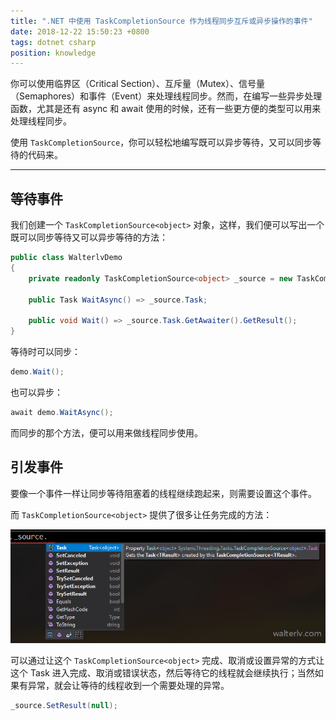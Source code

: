 ```yaml
---
title: ".NET 中使用 TaskCompletionSource 作为线程同步互斥或异步操作的事件"
date: 2018-12-22 15:50:23 +0800
tags: dotnet csharp
position: knowledge
---
```


你可以使用临界区（Critical Section）、互斥量（Mutex）、信号量（Semaphores）和事件（Event）来处理线程同步。然而，在编写一些异步处理函数，尤其是还有 async 和 await 使用的时候，还有一些更方便的类型可以用来处理线程同步。

使用 `TaskCompletionSource`，你可以轻松地编写既可以异步等待，又可以同步等待的代码来。

---

<div id="toc"></div>

## 等待事件

我们创建一个 `TaskCompletionSource<object>` 对象，这样，我们便可以写出一个既可以同步等待又可以异步等待的方法：

```csharp
public class WalterlvDemo
{
    private readonly TaskCompletionSource<object> _source = new TaskCompletionSource<object>();

    public Task WaitAsync() => _source.Task;

    public void Wait() => _source.Task.GetAwaiter().GetResult();
}
```

等待时可以同步：

```csharp
demo.Wait();
```

也可以异步：

```csharp
await demo.WaitAsync();
```

而同步的那个方法，便可以用来做线程同步使用。

## 引发事件

要像一个事件一样让同步等待阻塞着的线程继续跑起来，则需要设置这个事件。

而 `TaskCompletionSource<object>` 提供了很多让任务完成的方法：

![TaskCompletionSource 中的方法](/static/posts/2018-12-22-15-47-52.png)

可以通过让这个 `TaskCompletionSource<object>` 完成、取消或设置异常的方式让这个 Task 进入完成、取消或错误状态，然后等待它的线程就会继续执行；当然如果有异常，就会让等待的线程收到一个需要处理的异常。

```csharp
_source.SetResult(null);
```
